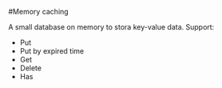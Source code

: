 #Memory caching

A small database on memory to stora key-value data. Support:
- Put
- Put by expired time
- Get
- Delete
- Has